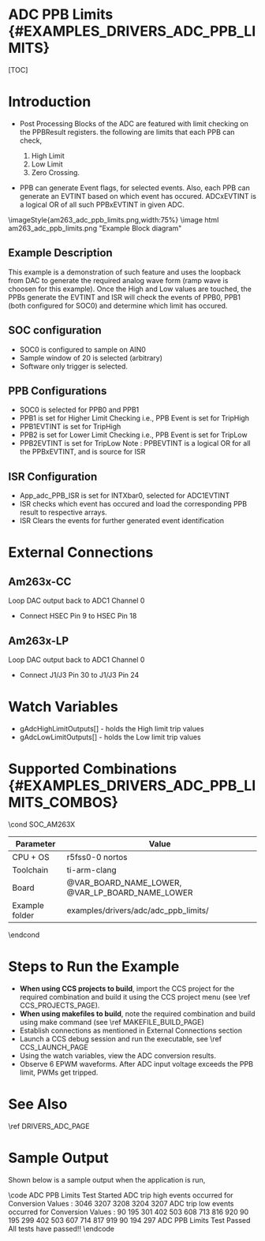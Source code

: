 # ADC PPB Limits {#EXAMPLES_DRIVERS_ADC_PPB_LIMITS}

[TOC]

# Introduction
- Post Processing Blocks of the ADC are featured with limit checking on the PPBResult registers. the following are limits that each PPB can check,
    1. High Limit
    2. Low Limit
    3. Zero Crossing.

- PPB can generate Event flags, for selected events. Also, each PPB can generate an EVTINT based on which event has occured. ADCxEVTINT is a logical OR of all such PPBxEVTINT in given ADC.

\imageStyle{am263_adc_ppb_limits.png,width:75%}
\image html am263_adc_ppb_limits.png "Example Block diagram"
## Example Description
This example is a demonstration of such feature and uses the loopback from DAC to generate the required analog wave form (ramp wave is choosen for this example). Once the High and Low values are touched, the PPBs generate the EVTINT and ISR will check the events of PPB0, PPB1 (both configured for SOC0) and determine which limit has occured.


## SOC configuration
- SOC0 is configured to sample on AIN0
- Sample window of 20 is selected (arbitrary)
- Software only trigger is selected.
## PPB Configurations
- SOC0 is selected for PPB0 and PPB1
- PPB1 is set for Higher Limit Checking i.e., PPB Event is set for TripHigh
- PPB1EVTINT is set for TripHigh
- PPB2 is set for Lower Limit Checking i.e., PPB Event is set for TripLow
- PPB2EVTINT is set for TripLow
Note :  PPBEVTINT is a logical OR for all the PPBxEVTINT, and is source for ISR

## ISR Configuration
- App_adc_PPB_ISR is set for INTXbar0, selected for ADC1EVTINT
- ISR checks which event has occured and load the corresponding PPB result to respective arrays.
- ISR Clears the events for further generated event identification

# External Connections

## Am263x-CC
Loop DAC output back to ADC1 Channel 0
- Connect HSEC Pin 9 to HSEC Pin 18

## Am263x-LP
Loop DAC output back to ADC1 Channel 0
- Connect J1/J3 Pin 30 to J1/J3 Pin 24

# Watch Variables
- gAdcHighLimitOutputs[] - holds the High limit trip values
- gAdcLowLimitOutputs[] - holds the Low limit trip values

# Supported Combinations {#EXAMPLES_DRIVERS_ADC_PPB_LIMITS_COMBOS}

\cond SOC_AM263X

 Parameter      | Value
 ---------------|-----------
 CPU + OS       | r5fss0-0 nortos
 Toolchain      | ti-arm-clang
 Board          | @VAR_BOARD_NAME_LOWER, @VAR_LP_BOARD_NAME_LOWER
 Example folder | examples/drivers/adc/adc_ppb_limits/

\endcond

# Steps to Run the Example

- **When using CCS projects to build**, import the CCS project for the required combination
  and build it using the CCS project menu (see \ref CCS_PROJECTS_PAGE).
- **When using makefiles to build**, note the required combination and build using
  make command (see \ref MAKEFILE_BUILD_PAGE)
- Establish connections as mentioned in External Connections section
- Launch a CCS debug session and run the executable, see \ref CCS_LAUNCH_PAGE
- Using the watch variables, view the ADC conversion results.
- Observe 6 EPWM waveforms. After ADC input voltage exceeds the PPB limit, PWMs get tripped.

# See Also

\ref DRIVERS_ADC_PAGE

# Sample Output

Shown below is a sample output when the application is run,

\code
ADC PPB Limits Test Started
ADC trip high events occurred for Conversion Values :
	3046
	3207
	3208
	3204
	3207
ADC trip low events occurred for Conversion Values :
	90
	195
	301
	402
	503
	608
	713
	816
	920
	90
	195
	299
	402
	503
	607
	714
	817
	919
	90
	194
	297
ADC PPB Limits Test Passed
All tests have passed!!
\endcode
